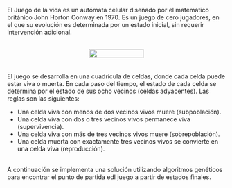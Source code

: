 El Juego de la vida es un autómata celular diseñado por el matemático británico John Horton Conway en 1970. Es un juego de cero jugadores, en el que su evolución es determinada por un estado inicial, sin requerir intervención adicional.
<br><br>
<div style="display: flex; justify-content: center; text-align: center;">
<img width="50%" height="auto" src='https://miro.medium.com/v2/resize:fit:720/format:webp/1*6wS-kXlOCBsAJciygkJtDA.gif'>
</div>
<br><br>	
El juego se desarrolla en una cuadrícula de celdas, donde cada celda puede estar viva o muerta. En cada paso del tiempo, el estado de cada celda se determina por el estado de sus ocho vecinos (celdas adyacentes). Las reglas son las siguientes:
<ul>
<li>Una celda viva con menos de dos vecinos vivos muere (subpoblación).
<li>Una celda viva con dos o tres vecinos vivos permanece viva (supervivencia).
<li>Una celda viva con más de tres vecinos vivos muere (sobrepoblación).
<li>Una celda muerta con exactamente tres vecinos vivos se convierte en una celda viva (reproducción). 
</ul>
<br>
A continuación se implementa una solución utilizando algoritmos genéticos para encontrar el punto de partida edl juego a partir de estados finales.